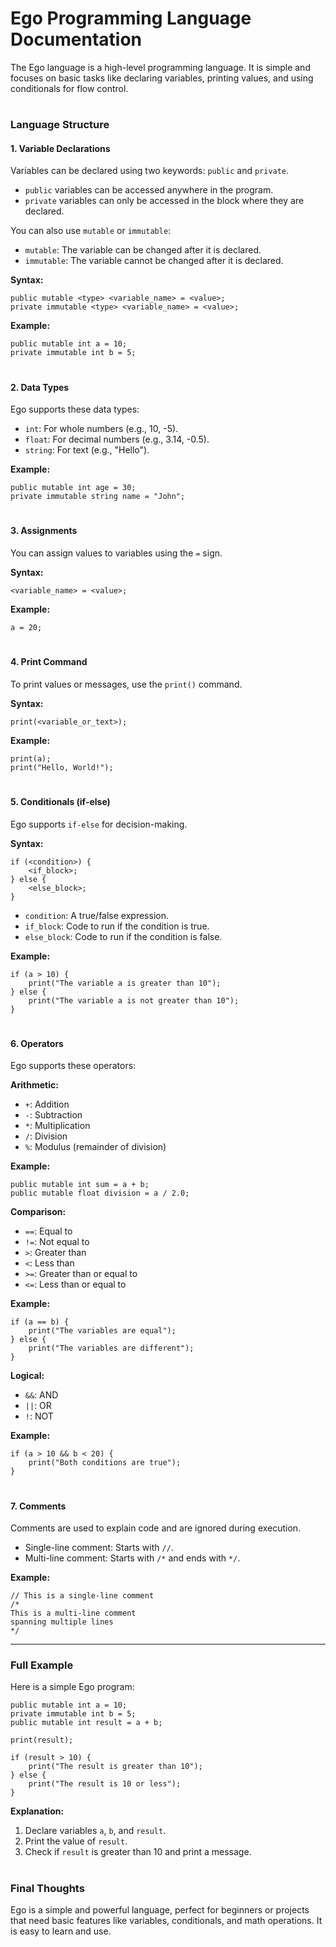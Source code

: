 # Ego Programming Language Documentation

The Ego language is a high-level programming language. It is simple and focuses on basic tasks like declaring variables, printing values, and using conditionals for flow control.

#

### **Language Structure**

#### 1. **Variable Declarations**

Variables can be declared using two keywords: `public` and `private`.  
- `public` variables can be accessed anywhere in the program.  
- `private` variables can only be accessed in the block where they are declared.  

You can also use `mutable` or `immutable`:  
- `mutable`: The variable can be changed after it is declared.  
- `immutable`: The variable cannot be changed after it is declared.  

**Syntax:**  
```ego
public mutable <type> <variable_name> = <value>;
private immutable <type> <variable_name> = <value>;
```

**Example:**  
```ego
public mutable int a = 10;
private immutable int b = 5;
```

#

#### 2. **Data Types**

Ego supports these data types:  
- `int`: For whole numbers (e.g., 10, -5).  
- `float`: For decimal numbers (e.g., 3.14, -0.5).  
- `string`: For text (e.g., "Hello").  

**Example:**  
```ego
public mutable int age = 30;
private immutable string name = "John";
```

# 

#### 3. **Assignments**

You can assign values to variables using the `=` sign.  

**Syntax:**  
```ego
<variable_name> = <value>;
```

**Example:**  
```ego
a = 20;
```

#

#### 4. **Print Command**

To print values or messages, use the `print()` command.  

**Syntax:**  
```ego
print(<variable_or_text>);
```

**Example:**  
```ego
print(a);
print("Hello, World!");
```

#

#### 5. **Conditionals (if-else)**

Ego supports `if-else` for decision-making.  

**Syntax:**  
```ego
if (<condition>) {
    <if_block>;
} else {
    <else_block>;
}
```

- `condition`: A true/false expression.  
- `if_block`: Code to run if the condition is true.  
- `else_block`: Code to run if the condition is false.  

**Example:**  
```ego
if (a > 10) {
    print("The variable a is greater than 10");
} else {
    print("The variable a is not greater than 10");
}
```

#

#### 6. **Operators**

Ego supports these operators:  

**Arithmetic:**  
- `+`: Addition  
- `-`: Subtraction  
- `*`: Multiplication  
- `/`: Division  
- `%`: Modulus (remainder of division)  

**Example:**  
```ego
public mutable int sum = a + b;
public mutable float division = a / 2.0;
```

**Comparison:**  
- `==`: Equal to  
- `!=`: Not equal to  
- `>`: Greater than  
- `<`: Less than  
- `>=`: Greater than or equal to  
- `<=`: Less than or equal to  

**Example:**  
```ego
if (a == b) {
    print("The variables are equal");
} else {
    print("The variables are different");
}
```

**Logical:**  
- `&&`: AND  
- `||`: OR  
- `!`: NOT  

**Example:**  
```ego
if (a > 10 && b < 20) {
    print("Both conditions are true");
}
```
#

#### 7. **Comments**

Comments are used to explain code and are ignored during execution.  

- Single-line comment: Starts with `//`.  
- Multi-line comment: Starts with `/*` and ends with `*/`.  

**Example:**  
```ego
// This is a single-line comment
/*
This is a multi-line comment
spanning multiple lines
*/
```

---

### **Full Example**

Here is a simple Ego program:  

```ego
public mutable int a = 10;
private immutable int b = 5;
public mutable int result = a + b;

print(result);

if (result > 10) {
    print("The result is greater than 10");
} else {
    print("The result is 10 or less");
}
```

**Explanation:**  
1. Declare variables `a`, `b`, and `result`.  
2. Print the value of `result`.  
3. Check if `result` is greater than 10 and print a message.  

#

### **Final Thoughts**

Ego is a simple and powerful language, perfect for beginners or projects that need basic features like variables, conditionals, and math operations. It is easy to learn and use.

